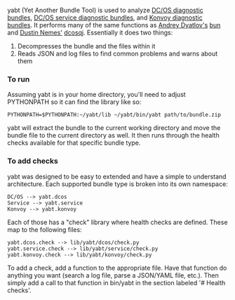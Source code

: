 yabt (Yet Another Bundle Tool) is used to analyze [DC/OS diagnostic bundles](https://support.d2iq.com/s/article/Create-a-DC-OS-Diagnostic-bundle), [DC/OS service diagnostic bundles](https://support.d2iq.com/s/article/create-service-diag-bundle), and [Konvoy diagnostic bundles](https://docs.d2iq.com/ksphere/konvoy/latest/troubleshooting/generate-diagnostic-bundle).  It performs many of the same functions as [Andrey Dyatlov's](https://github.com/adyatlov) [bun](https://github.com/adyatlov/bun/releases) and [Dustin Nemes'](https://github.com/some-things) [dcosqj](https://github.com/some-things/dcosjq).  Essentially it does two things:

1. Decompresses the bundle and the files within it
2. Reads JSON and log files to find common problems and warns about them

### To run
Assuming yabt is in your home directory, you'll need to adjust PYTHONPATH so it can find the library like so:
```
PYTHONPATH=$PYTHONPATH:~/yabt/lib ~/yabt/bin/yabt path/to/bundle.zip
```

yabt will extract the bundle to the current working directory and move the bundle file to the current directory as well.  It then runs through the health checks available for that specific bundle type.

### To add checks

yabt was designed to be easy to extended and have a simple to understand architecture.  Each supported bundle type is broken into its own namespace:
```
DC/OS --> yabt.dcos
Service --> yabt.service
Konvoy --> yabt.konvoy
```

Each of those has a "check" library where health checks are defined.  These map to the following files:
```
yabt.dcos.check --> lib/yabt/dcos/check.py
yabt.service.check --> lib/yabt/service/check.py
yabt.konvoy.check --> lib/yabt/konvoy/check.py
```

To add a check, add a function to the appropriate file.  Have that function do anything you want (search a log file, parse a JSON/YAML file, etc.).  Then simply add a call to that function in bin/yabt in the section labeled '# Health checks'.

